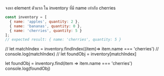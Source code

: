 จงหา element ตัวแรก ใน inventory ที่มี name เท่ากับ cherries


```js
const inventory = [
  { name: 'apples', quantity: 2 },
  { name: 'bananas', quantity: 0 },
  { name: 'cherries', quantity: 5 }
];
// expected result: { name: 'cherries', quantity: 5 }
```



// let matchIndex = inventory.findIndex((item)=> item.name === 'cherries')
// console.log(matchIndex)
// let foundObj  = inventory[matchIndex]

let foundObj = inventory.find(item => item.name === 'cherries')
console.log(foundObj)